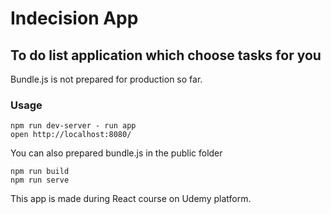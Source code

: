 # Indecision App

## To do list application which choose tasks for you

Bundle.js is not prepared for production so far.

### Usage
```
npm run dev-server - run app
open http://localhost:8080/
```

You can also prepared bundle.js in the public folder
```
npm run build
npm run serve
```

This app is made during React course on Udemy platform.
